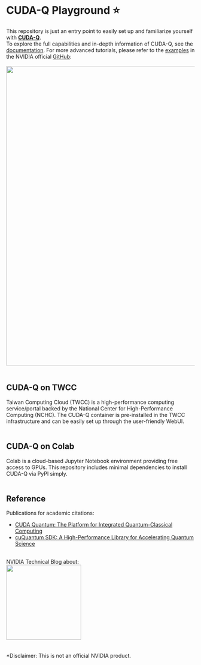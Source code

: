 # CUDA-Q Playground ⭐


This repository is just an entry point to easily set up and familiarize yourself with [**CUDA-Q**](https://developer.nvidia.com/cuda-q).
<br>
To explore the full capabilities and in-depth information of CUDA-Q, see the [documentation](https://nvidia.github.io/cuda-quantum/latest/index.html).
For more advanced tutorials, please refer to the [examples](https://github.com/NVIDIA/cuda-quantum/tree/main/docs/sphinx/examples/python) in the NVIDIA official [GitHub](https://github.com/NVIDIA/cuda-quantum/):
<br>
<br>
<img src="https://github.com/Squirtle007/CUDA-Q/assets/66664309/9c2a0adb-da36-4628-b122-26ba07cf49cb" width="800">
<br>
<br>
## CUDA-Q on TWCC
Taiwan Computing Cloud (TWCC) is a high-performance computing service/portal backed by the National Center for High-Performance Computing (NCHC). The CUDA-Q container is pre-installed in the TWCC infrastructure and can be easily set up through the user-friendly WebUI.
<br>
<br>
## CUDA-Q on Colab
Colab is a cloud-based Jupyter Notebook environment providing free access to GPUs. This repository includes minimal dependencies to install CUDA-Q via PyPI simply.
<br>
<br>
## Reference
Publications for academic citations:
- [CUDA Quantum: The Platform for Integrated Quantum-Classical Computing](https://ieeexplore.ieee.org/abstract/document/10247886)
- [cuQuantum SDK: A High-Performance Library for Accelerating Quantum Science](https://ieeexplore.ieee.org/document/10313722)
<br>
NVIDIA Technical Blog about:
<br>
<img src="https://github.com/Squirtle007/CUDA-Q/assets/66664309/698a55f6-0c90-4800-bd96-71f65627d53a" width="200">
<br>
<br>
<br>
*Disclaimer: This is not an official NVIDIA product.
